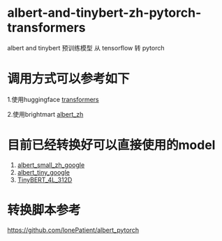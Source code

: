 # albert-and-tinybert-zh-pytorch-transformers
albert and tinybert 预训练模型 从 tensorflow 转 pytorch

# 调用方式可以参考如下
1.使用huggingface [transformers](https://github.com/huggingface/transformers) 

2.使用brightmart [albert_zh](https://github.com/brightmart/albert_zh)  

# 目前已经转换好可以直接使用的model
1. [albert_small_zh_google](https://www.jianguoyun.com/p/DcCX2NUQ-vbZCBjil7QD) 
2. [albert_tiny_google](https://www.jianguoyun.com/p/DTEzNw0Q-vbZCBjrl7QD) 
3. [TinyBERT_4L_312D](https://www.jianguoyun.com/p/DeClTJEQ-vbZCBjul7QD) 

# 转换脚本参考
https://github.com/lonePatient/albert_pytorch
 
